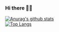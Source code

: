 ### Hi there 🌱🌱

<!--
**wun-yu-lin/wun-yu-lin** is a ✨ _special_ ✨ repository because its `README.md` (this file) appears on your GitHub profile.

Here are some ideas to get you started:

- 🔭 I’m currently working on ...
- 🌱 I’m currently learning ...
- 👯 I’m looking to collaborate on ...
- 🤔 I’m looking for help with ...
- 💬 Ask me about ...
- 📫 How to reach me: ...
- 😄 Pronouns: ...
- ⚡ Fun fact: ...
dark, radical, merko, gruvbox, tokyonight, onedark, cobalt, synthwave, highcontrast, dracula
-->


[![Anurag's github stats](https://github-readme-stats.vercel.app/api?username=wun-yu-lin&theme=radical)](https://github.com/wun-yu-lin/github-readme-stats)  
[![Top Langs](https://github-readme-stats.vercel.app/api/top-langs/?username=wun-yu-lin&layout=compact&theme=radical)](https://github.com/wun-yu-lin/github-readme-stats)
